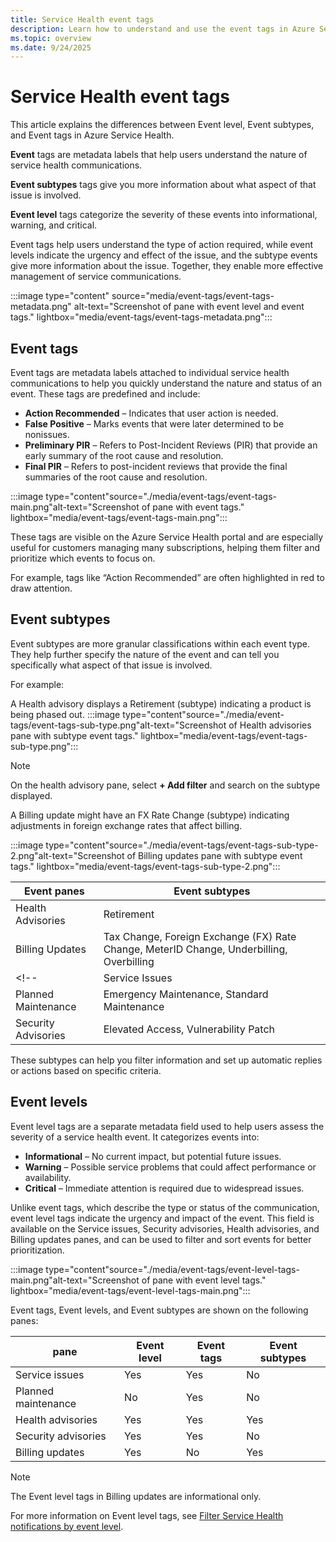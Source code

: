 ```yaml
---
title: Service Health event tags
description: Learn how to understand and use the event tags in Azure Service Health
ms.topic: overview
ms.date: 9/24/2025
---
```


# Service Health event tags


This article explains the differences between Event level, Event subtypes, and Event tags in Azure Service Health. 

**Event** tags are metadata labels that help users understand the nature of service health communications. 
 
**Event subtypes** tags give you more information about what aspect of that issue is involved.

**Event level** tags categorize the severity of these events into informational, warning, and critical. 

Event tags help users understand the type of action required, while event levels indicate the urgency and effect of the issue, and the subtype events give more information about the issue. Together, they enable more effective management of service communications.

:::image type="content" source="media/event-tags/event-tags-metadata.png" alt-text="Screenshot of pane with event level and event tags." lightbox="media/event-tags/event-tags-metadata.png":::


## Event tags

Event tags are metadata labels attached to individual service health communications to help you quickly understand the nature and status of an event. These tags are predefined and include:
- **Action Recommended** – Indicates that user action is needed.
- **False Positive** – Marks events that were later determined to be nonissues.
- **Preliminary PIR** – Refers to Post-Incident Reviews (PIR) that provide an early summary of the root cause and resolution.
- **Final PIR** – Refers to post-incident reviews that provide the final summaries of the root cause and resolution. 

:::image type="content"source="./media/event-tags/event-tags-main.png"alt-text="Screenshot of pane with event tags." lightbox="media/event-tags/event-tags-main.png":::

These tags are visible on the Azure Service Health portal and are especially useful for customers managing many subscriptions, helping them filter and prioritize which events to focus on. 

For example, tags like “Action Recommended” are often highlighted in red to draw attention.

## Event subtypes

Event subtypes are more granular classifications within each event type. They help further specify the nature of the event and can tell you specifically what aspect of that issue is involved.<br>

For example:

A Health advisory displays a Retirement (subtype) indicating a product is being phased out.
:::image type="content"source="./media/event-tags/event-tags-sub-type.png"alt-text="Screenshot of Health advisories pane with subtype event tags." lightbox="media/event-tags/event-tags-sub-type.png":::

>[!NOTE]
>On the health advisory pane, select **+ Add filter** and search on the subtype displayed.

A Billing update might have an FX Rate Change (subtype) indicating adjustments in foreign exchange rates that affect billing.

:::image type="content"source="./media/event-tags/event-tags-sub-type-2.png"alt-text="Screenshot of Billing updates pane with subtype event tags." lightbox="media/event-tags/event-tags-sub-type-2.png":::


|Event panes         |Event subtypes                                                                         |
|--------------------|-----------------------------------------------------------------------------------------|
|Health Advisories   | Retirement                                                           |
|Billing Updates     | Tax Change, Foreign Exchange (FX) Rate Change, MeterID Change, Underbilling, Overbilling|
<!--|Service Issues      | Outage, Latency, Degradation                                                        |
|Planned Maintenance | Emergency Maintenance, Standard Maintenance                                             |
|Security Advisories | Elevated Access, Vulnerability Patch                                                    |-->

These subtypes can help you filter information and set up automatic replies or actions based on specific criteria.


## Event levels

Event level tags are a separate metadata field used to help users assess the severity of a service health event. It categorizes events into:
- **Informational** – No current impact, but potential future issues.
- **Warning** – Possible service problems that could affect performance or availability.
- **Critical** – Immediate attention is required due to widespread issues.

Unlike event tags, which describe the type or status of the communication, event level tags indicate the urgency and impact of the event. This field is available on the Service issues, Security advisories, Health advisories, and Billing updates panes, and can be used to filter and sort events for better prioritization.

 :::image type="content"source="./media/event-tags/event-level-tags-main.png"alt-text="Screenshot of pane with event level tags." lightbox="media/event-tags/event-level-tags-main.png":::

Event tags, Event levels, and Event subtypes are shown on the following panes:

|pane                  |Event level |Event tags  | Event subtypes|
|----------------------|------------|------------|---------------|
|Service issues        |Yes         | Yes        | No            |
|Planned maintenance   |No          | Yes        | No            |
|Health advisories     |Yes         | Yes        | Yes           |
|Security advisories   |Yes         | Yes        | No            |
|Billing updates       |Yes         | No         | Yes           |


>[!NOTE]
> The Event level tags in Billing updates are informational only.

For more information on Event level tags, see [Filter Service Health notifications by event level](metadata-filter.md).


